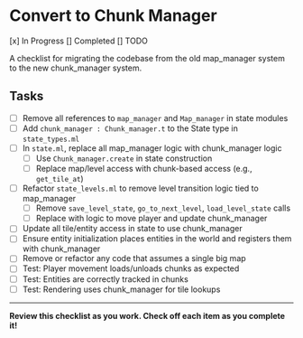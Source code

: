 # Convert to Chunk Manager

[x] In Progress
[] Completed
[] TODO

A checklist for migrating the codebase from the old map_manager system to the new chunk_manager system.

## Tasks

- [ ] Remove all references to `map_manager` and `Map_manager` in state modules
- [ ] Add `chunk_manager : Chunk_manager.t` to the State type in `state_types.ml`
- [ ] In `state.ml`, replace all map_manager logic with chunk_manager logic
  - [ ] Use `Chunk_manager.create` in state construction
  - [ ] Replace map/level access with chunk-based access (e.g., `get_tile_at`)
- [ ] Refactor `state_levels.ml` to remove level transition logic tied to map_manager
  - [ ] Remove `save_level_state`, `go_to_next_level`, `load_level_state` calls
  - [ ] Replace with logic to move player and update chunk_manager
- [ ] Update all tile/entity access in state to use chunk_manager
- [ ] Ensure entity initialization places entities in the world and registers them with chunk_manager
- [ ] Remove or refactor any code that assumes a single big map
- [ ] Test: Player movement loads/unloads chunks as expected
- [ ] Test: Entities are correctly tracked in chunks
- [ ] Test: Rendering uses chunk_manager for tile lookups

---

**Review this checklist as you work. Check off each item as you complete it!**
